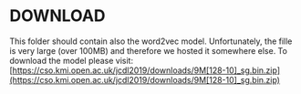# DOWNLOAD


This folder should contain also the word2vec model.
Unfortunately, the fille is very large (over 100MB) and therefore we hosted it somewhere else.
To download the model please visit:
[https://cso.kmi.open.ac.uk/jcdl2019/downloads/9M[128-10]_sg.bin.zip](https://cso.kmi.open.ac.uk/jcdl2019/downloads/9M[128-10]_sg.bin.zip)
